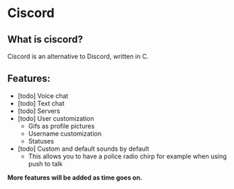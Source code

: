 # Ciscord

## What is ciscord?

Ciscord is an alternative to Discord, written in C.

## Features:

- [todo] Voice chat
- [todo] Text chat
- [todo] Servers
- [todo] User customization
    * Gifs as profile pictures
    * Username customization
    * Statuses
- [todo] Custom and default sounds by default
    * This allows you to have a police radio chirp for example when using push to talk

**More features will be added as time goes on.**
